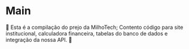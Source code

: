 # Main
🌽 Esta é a compilação do prejo da MilhoTech; Contento código para site institucional, calculadora financeira, tabelas do banco de dados e integração da nossa API. 🌽
